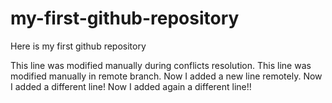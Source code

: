 # my-first-github-repository

Here is my first github repository

This line was modified manually during conflicts resolution. This line was modified manually in remote branch.
Now I added a new line remotely.
Now I added a different line!
Now I added again a different line!!
